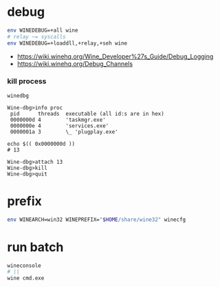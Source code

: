 # debug

```bash
env WINEDEBUG=+all wine
# relay ~= syscalls
env WINEDEBUG=+loaddll,+relay,+seh wine
```

- https://wiki.winehq.org/Wine_Developer%27s_Guide/Debug_Logging
- https://wiki.winehq.org/Debug_Channels

### kill process

```
winedbg

Wine-dbg>info proc
 pid      threads  executable (all id:s are in hex)
 0000000d 4        'taskmgr.exe'
 0000000e 4        'services.exe'
 0000001a 3        \_ 'plugplay.exe'

echo $(( 0x0000000d ))
# 13

Wine-dbg>attach 13
Wine-dbg>kill
Wine-dbg>quit
```

# prefix

```bash
env WINEARCH=win32 WINEPREFIX="$HOME/share/wine32" winecfg
```

# run batch

```bash
wineconsole
# ||
wine cmd.exe
```
